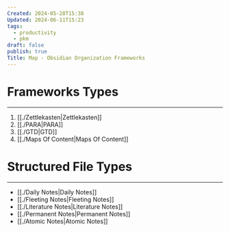 ```yaml
---
Created: 2024-05-28T15:38
Updated: 2024-06-11T15:23
tags:
  - productivity
  - pkm
draft: false
publish: true
Title: Map - Obsidian Organization Frameworks
---
```

# Frameworks Types
---
1. [[./Zettlekasten|Zettlekasten]]
2. [[./PARA|PARA]]
3. [[./GTD|GTD]]
4. [[./Maps Of Content|Maps Of Content]]
# Structured File Types
---
- [[./Daily Notes|Daily Notes]]
- [[./Fleeting Notes|Fleeting Notes]]
- [[./Literature Notes|Literature Notes]]
- [[./Permanent Notes|Permanent Notes]]
- [[./Atomic Notes|Atomic Notes]]